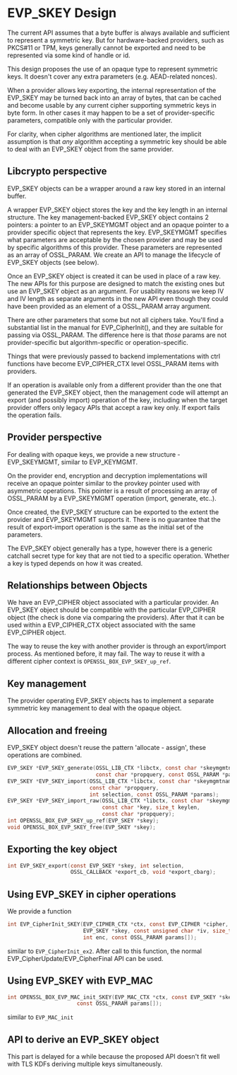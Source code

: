 EVP_SKEY Design
===============

The current API assumes that a byte buffer is always available and sufficient
to represent a symmetric key. But for hardware-backed providers, such as
PKCS#11 or TPM, keys generally cannot be exported and need to be represented
via some kind of handle or id.

This design proposes the use of an opaque type to represent symmetric keys. It
doesn't cover any extra parameters (e.g. AEAD-related nonces).

When a provider allows key exporting, the internal representation of the
EVP_SKEY may be turned back into an array of bytes, that can be cached and
become usable by any current cipher supporting symmetric keys in byte form.
In other cases it may happen to be a set of provider-specific parameters,
compatible only with the particular provider.

For clarity, when cipher algorithms are mentioned later, the implicit
assumption is that *any* algorithm accepting a symmetric key should be able
to deal with an EVP_SKEY object from the same provider.

Libcrypto perspective
---------------------

EVP_SKEY objects can be a wrapper around a raw key stored in an internal buffer.

A wrapper EVP_SKEY object stores the key and the key length in an internal
structure. The key management-backed EVP_SKEY object contains 2 pointers: a
pointer to an EVP_SKEYMGMT object and an opaque pointer to a provider specific
object that represents the key.
EVP_SKEYMGMT specifies what parameters are acceptable by the chosen provider and
may be used by specific algorithms of this provider. These parameters are
represented as an array of OSSL_PARAM. We create an API to manage the lifecycle
of EVP_SKEY objects (see below).

Once an EVP_SKEY object is created it can be used in place of a raw key.
The new APIs for this purpose are designed to match the existing ones but use
an EVP_SKEY object as an argument. For usability reasons we keep IV and IV length
as separate arguments in the new API even though they could have been provided as
an element of a OSSL_PARAM array argument.

There are other parameters that some but not all ciphers take. You'll find a
substantial list in the manual for EVP_CipherInit(), and they are suitable for
passing via OSSL_PARAM. The difference here is that *those* params are not
provider-specific but algorithm-specific or operation-specific.

Things that were previously passed to backend implementations with ctrl
functions have become EVP_CIPHER_CTX level OSSL_PARAM items with providers.

If an operation is available only from a different provider than the one that
generated the EVP_SKEY object, then the management code will attempt an export
(and possibly import) operation of the key, including when the target provider
offers only legacy APIs that accept a raw key only. If export fails the
operation fails.

Provider perspective
--------------------

For dealing with opaque keys, we provide a new structure - EVP_SKEYMGMT,
similar to EVP_KEYMGMT.

On the provider end, encryption and decryption implementations will receive an
opaque pointer similar to the provkey pointer used with asymmetric operations.
This pointer is a result of processing an array of OSSL_PARAM by a EVP_SKEYMGMT
operation (import, generate, etc..).

Once created, the EVP_SKEY structure can be exported to the extent the provider
and EVP_SKEYMGMT supports it. There is no guarantee that the result
of export-import operation is the same as the initial set of the parameters.

The EVP_SKEY object generally has a type, however there is a generic catchall
secret type for key that are not tied to a specific operation. Whether a key
is typed depends on how it was created.

Relationships between Objects
-----------------------------

We have an EVP_CIPHER object associated with a particular provider. An EVP_SKEY
object should be compatible with the particular EVP_CIPHER object (the check is
done via comparing the providers). After that it can be used within a
EVP_CIPHER_CTX object associated with the same EVP_CIPHER object.

The way to reuse the key with another provider is through an export/import
process. As mentioned before, it may fail. The way to reuse it with a different
cipher context is `OPENSSL_BOX_EVP_SKEY_up_ref`.

Key management
--------------

The provider operating EVP_SKEY objects has to implement a separate symmetric
key management to deal with the opaque object.

Allocation and freeing
----------------------

EVP_SKEY object doesn't reuse the pattern 'allocate - assign', these operations
are combined.

```C
EVP_SKEY *EVP_SKEY_generate(OSSL_LIB_CTX *libctx, const char *skeymgmtname,
                            const char *propquery, const OSSL_PARAM *params);
EVP_SKEY *EVP_SKEY_import(OSSL_LIB_CTX *libctx, const char *skeymgmtname,
                          const char *propquery,
                          int selection, const OSSL_PARAM *params);
EVP_SKEY *EVP_SKEY_import_raw(OSSL_LIB_CTX *libctx, const char *skeymgmtname,
                              const char *key, size_t keylen,
                              const char *propquery);
int OPENSSL_BOX_EVP_SKEY_up_ref(EVP_SKEY *skey);
void OPENSSL_BOX_EVP_SKEY_free(EVP_SKEY *skey);
```

Exporting the key object
------------------------

```C
int EVP_SKEY_export(const EVP_SKEY *skey, int selection,
                    OSSL_CALLBACK *export_cb, void *export_cbarg);
```

Using EVP_SKEY in cipher operations
-----------------------------------

We provide a function

```C
int EVP_CipherInit_SKEY(EVP_CIPHER_CTX *ctx, const EVP_CIPHER *cipher,
                        EVP_SKEY *skey, const unsigned char *iv, size_t iv_len,
                        int enc, const OSSL_PARAM params[]);
```

similar to `EVP_CipherInit_ex2`. After call to this function, the normal
EVP_CipherUpdate/EVP_CipherFinal API can be used.

Using EVP_SKEY with EVP_MAC
---------------------------

```C
int OPENSSL_BOX_EVP_MAC_init_SKEY(EVP_MAC_CTX *ctx, const EVP_SKEY *skey,
                      const OSSL_PARAM params[]);
```

similar to `EVP_MAC_init`

API to derive an EVP_SKEY object
--------------------------------

This part is delayed for a while because the proposed API doesn't fit well with
TLS KDFs deriving multiple keys simultaneously.
